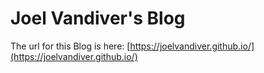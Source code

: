 # Joel Vandiver's Blog

The url for this Blog is here:
[https://joelvandiver.github.io/](https://joelvandiver.github.io/)